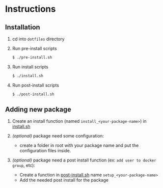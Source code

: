 # Instructions

## Installation

1. cd into `dotfiles` directory
1. Run pre-install scripts

   ```sh
   $ ./pre-install.sh
   ```

1. Run install scripts

   ```sh
   $ ./install.sh
   ```

1. Run post-install scripts
   ```sh
   $ ./post-install.sh
   ```

## Adding new package

1. Create an install function (named `install_<your-package-name>`) in [install.sh](./install.sh)
1. _(optional)_ package need some configuration:

   - create a folder in root with your package name and put the configuration files inside.

1. _(optional)_ package need a post install function (ex: `add user to docker group`, etc):

   - Create a function in [post-install.sh](./post-install.sh) name `setup_<your-package-name>`
   - Add the needed post install for the package
